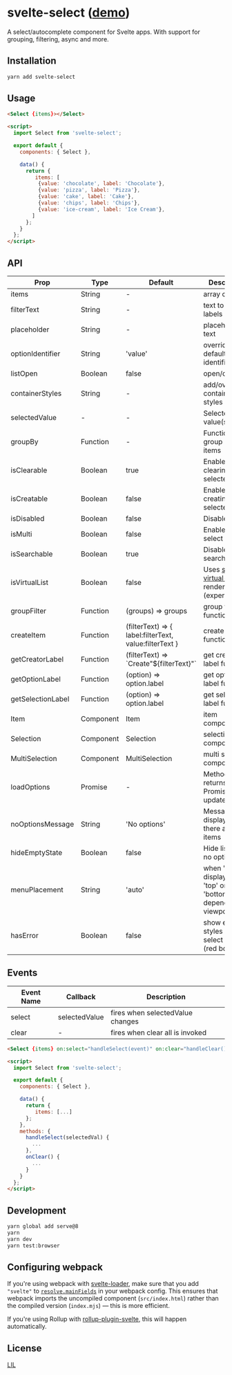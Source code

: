 # svelte-select ([demo](https://stackblitz.com/edit/svelte-rhbzxj))

A select/autocomplete component for Svelte apps.  With support for grouping, filtering, async and more.

## Installation

```bash
yarn add svelte-select
```


## Usage

```html
<Select {items}></Select>

<script>
  import Select from 'svelte-select';

  export default {
    components: { Select },

    data() {
      return {
         items: [
          {value: 'chocolate', label: 'Chocolate'},
          {value: 'pizza', label: 'Pizza'},
          {value: 'cake', label: 'Cake'},
          {value: 'chips', label: 'Chips'},
          {value: 'ice-cream', label: 'Ice Cream'},
        ]
      };
    }
  };
</script>
```


## API

| Prop | Type | Default | Description |
|------|------|---------|-------------|
| items | String | - | array of items
| filterText | String | - | text to filter list labels by
| placeholder | String | - | placeholder text
| optionIdentifier | String | 'value' | override default identifier
| listOpen | Boolean | false | open/close list
| containerStyles | String | - | add/override container styles 
| selectedValue | - | - | Selected value(s)
| groupBy | Function | - | Function to group list items
| isClearable | Boolean | true | Enable clearing selected items
| isCreatable | Boolean | false | Enable creating selected items
| isDisabled | Boolean | false | Disable select
| isMulti | Boolean | false | Enable multi select
| isSearchable | Boolean | true | Disable search/filtering
| isVirtualList | Boolean | false | Uses [svelte-virtual-list](https://github.com/sveltejs/svelte-virtual-list) to render list (experimental)
| groupFilter | Function | (groups) => groups | group filter function
| createItem | Function | (filterText) => { label:filterText, value:filterText } | create item function
| getCreatorLabel | Function | (filterText) => \`Create"${filterText}"\` | get creator label function
| getOptionLabel | Function | (option) => option.label | get option label function
| getSelectionLabel | Function | (option) => option.label | get selection label function
| Item | Component | Item | item component
| Selection | Component | Selection | selection component
| MultiSelection | Component | MultiSelection | multi selection component
| loadOptions | Promise | - | Method that returns a Promise that updates items
| noOptionsMessage | String | 'No options' | Message to display when there are no items  
| hideEmptyState | Boolean | false | Hide list when no options
| menuPlacement | String | 'auto' | when 'auto' displays either 'top' or 'bottom' depending on viewport
| hasError | Boolean | false | show error styles around select input (red border)


## Events

| Event Name | Callback | Description |
|------|------|----------|
| select | selectedValue | fires when selectedValue changes
| clear | - | fires when clear all is invoked

```html
<Select {items} on:select="handleSelect(event)" on:clear="handleClear()"></Select>

<script>
  import Select from 'svelte-select';

  export default {
    components: { Select },

    data() {
      return {
         items: [...]
      };
    },
    methods: {
      handleSelect(selectedVal) {
        ...
      },
      onClear() {
        ...
      }
    }
  };
</script>
```

## Development

```bash
yarn global add serve@8
yarn
yarn dev
yarn test:browser
```


## Configuring webpack

If you're using webpack with [svelte-loader](https://github.com/sveltejs/svelte-loader), make sure that you add `"svelte"` to [`resolve.mainFields`](https://webpack.js.org/configuration/resolve/#resolve-mainfields) in your webpack config. This ensures that webpack imports the uncompiled component (`src/index.html`) rather than the compiled version (`index.mjs`) — this is more efficient.

If you're using Rollup with [rollup-plugin-svelte](https://github.com/rollup/rollup-plugin-svelte), this will happen automatically.


## License

[LIL](LICENSE)
